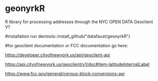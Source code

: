 # geonyrkR
R library for processing addresses through the NYC OPEN DATA Geoclient V1

#installation
run devtools::install_github("datafaust/geonyrkR")

#for geoclient documentation or FCC documentation go here:

https://developer.cityofnewyork.us/api/geoclient-api

https://api.cityofnewyork.us/geoclient/v1/doc#item-latitudeInternalLabel

https://www.fcc.gov/general/census-block-conversions-api